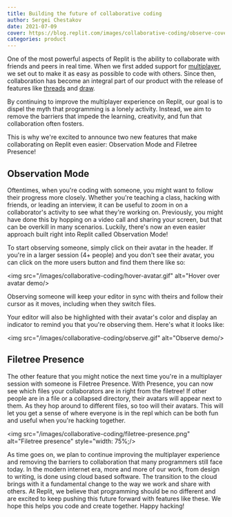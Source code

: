 ```yaml
---
title: Building the future of collaborative coding
author: Sergei Chestakov
date: 2021-07-09
cover: https://blog.replit.com/images/collaborative-coding/observe-cover.png
categories: product
---
```


One of the most powerful aspects of Replit is the
ability to collaborate with friends and peers in real time.
When we first added support for [multiplayer](https://blog.replit.com/multi),
we set out to make it as easy as possible to code with others.
Since then, collaboration has become an integral part of our product
with the release of features like [threads](https://blog.replit.com/threads)
and [draw](https://blog.replit.com/draw).

By continuing to improve the multiplayer experience on Replit, our goal is to dispel
the myth that programming is a lonely activity. Instead, we aim to remove the barriers that impede the learning, creativity, and fun
that collaboration often fosters.

This is why we're excited to announce two new features that
make collaborating on Replit even easier: Observation Mode and Filetree Presence!

## Observation Mode

Oftentimes, when you're coding with someone, you might want to follow their progress
more closely. Whether you're teaching a class, hacking with friends, or leading an interview,
it can be useful to zoom in on a collaborator's activity to see what they're working on.
Previously, you might have done this by hopping on a video call and sharing your screen,
but that can be overkill in many scenarios.
Luckily, there's now an even easier approach
built right into Replit called Observation Mode!

To start observing someone,
simply click on their avatar in the header.
If you're in a larger session (4+ people) and
you don't see their avatar,
you can click on the more users button
and find them there like so:

<img src="/images/collaborative-coding/hover-avatar.gif" alt="Hover over avatar demo/>

Observing someone will keep your editor in sync with theirs and
follow their cursor as it moves, including when they switch files.

Your editor will also be highlighted
with their avatar's color and display an indicator to remind you that
you're observing them. Here's what it looks like:

<img src="/images/collaborative-coding/observe.gif" alt="Observe demo/>

## Filetree Presence

The other feature that you might notice the next time you're in a multiplayer session
with someone is Filetree Presence. With Presence, you can now see which files
your collaborators are in right from the filetree! If other people are in a file or
a collapsed directory, their avatars will appear next to them.
As they hop around to different files, so too will their avatars.
This will let you get a sense of where everyone is in the repl which can be both
fun and useful when you're hacking together.

<img src="/images/collaborative-coding/filetree-presence.png" alt="Filetree presence" style="width: 75%;/>

As time goes on, we plan to continue improving the multiplayer experience
and removing the barriers to collaboration that many programmers still face today.
In the modern internet era, more and more of our work, from design to writing, is done using
cloud based software. The transition to the cloud brings with it 
a fundamental change to the way we work and share with others.
At Replit, we believe that programming should be no different
and are excited to keep pushing this future forward with features like these.
We hope this helps you code and create together. Happy hacking!